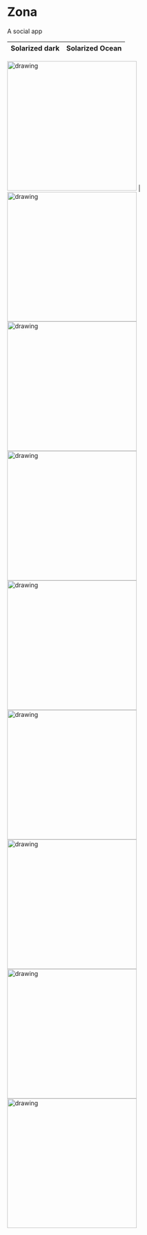 
<div class="w3-container w3-blue">
  <h1>Zona</h1>
  <p>A social app</p>
</div>

Solarized dark             |  Solarized Ocean
:-------------------------:|:-------------------------:
<img src="https://github.com/zhuang43/ZONA2.0/blob/master/Pics/IMG_1644.PNG" alt="drawing" width="300"/>
  |  <img src="https://github.com/zhuang43/ZONA2.0/blob/master/Pics/IMG_1644.PNG" alt="drawing" width="300"/>


<img src="https://github.com/zhuang43/ZONA2.0/blob/master/Pics/IMG_1644.PNG" alt="drawing" width="300"/>
<img src="https://github.com/zhuang43/ZONA2.0/blob/master/Pics/IMG_1645.PNG" alt="drawing" width="300"/>
<img src="https://github.com/zhuang43/ZONA2.0/blob/master/Pics/IMG_1646.PNG" alt="drawing" width="300"/>
<img src="https://github.com/zhuang43/ZONA2.0/blob/master/Pics/IMG_1647.PNG" alt="drawing" width="300"/>
<img src="https://github.com/zhuang43/ZONA2.0/blob/master/Pics/IMG_1648.PNG" alt="drawing" width="300"/>
<img src="https://github.com/zhuang43/ZONA2.0/blob/master/Pics/IMG_1649.PNG" alt="drawing" width="300"/>
<img src="https://github.com/zhuang43/ZONA2.0/blob/master/Pics/IMG_1650.PNG" alt="drawing" width="300"/>
    
